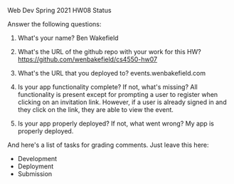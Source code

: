 Web Dev Spring 2021 HW08 Status

Answer the following questions:


1. What's your name?
Ben Wakefield



2. What's the URL of the github repo with your work for this HW?
https://github.com/wenbakefield/cs4550-hw07



3. What's the URL that you deployed to?
events.wenbakefield.com



4. Is your app functionality complete? If not, what's missing?
All functionality is present except for prompting a user to
register when clicking on an invitation link. However, if a user
is already signed in and they click on the link, they are able
to view the event.



5. Is your app properly deployed? If not, what went wrong?
My app is properly deployed.





And here's a list of tasks for grading comments. Just leave this here:
 - Development
 - Deployment
 - Submission
